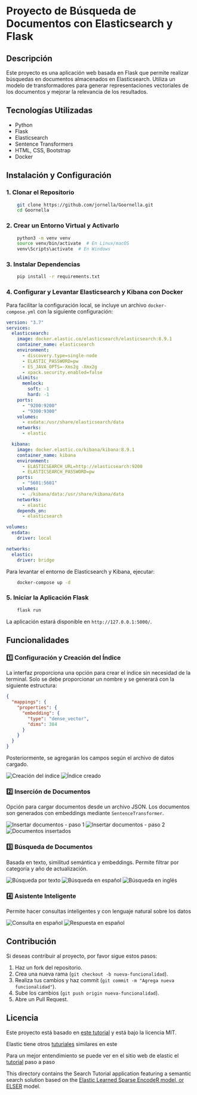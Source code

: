 # Proyecto de Búsqueda de Documentos con Elasticsearch y Flask

## Descripción
Este proyecto es una aplicación web basada en Flask que permite realizar búsquedas en documentos almacenados en Elasticsearch. Utiliza un modelo de transformadores para generar representaciones vectoriales de los documentos y mejorar la relevancia de los resultados.

## Tecnologías Utilizadas
- Python
- Flask
- Elasticsearch
- Sentence Transformers
- HTML, CSS, Bootstrap
- Docker

## Instalación y Configuración
### 1. Clonar el Repositorio
```bash
    git clone https://github.com/jornella/Goornella.git
    cd Goornella
```

### 2. Crear un Entorno Virtual y Activarlo
```bash
    python3 -m venv venv
    source venv/bin/activate  # En Linux/macOS
    venv\Scripts\activate  # En Windows
```

### 3. Instalar Dependencias
```bash
    pip install -r requirements.txt
```

### 4. Configurar y Levantar Elasticsearch y Kibana con Docker
Para facilitar la configuración local, se incluye un archivo `docker-compose.yml` con la siguiente configuración:
```yaml
version: "3.7"
services:
  elasticsearch:
    image: docker.elastic.co/elasticsearch/elasticsearch:8.9.1
    container_name: elasticsearch
    environment:
      - discovery.type=single-node
      - ELASTIC_PASSWORD=pw
      - ES_JAVA_OPTS=-Xms2g -Xmx2g
      - xpack.security.enabled=false 
    ulimits:
      memlock:
        soft: -1
        hard: -1
    ports:
      - "9200:9200"
      - "9300:9300"
    volumes:
      - esdata:/usr/share/elasticsearch/data
    networks:
      - elastic

  kibana:
    image: docker.elastic.co/kibana/kibana:8.9.1
    container_name: kibana
    environment:
      - ELASTICSEARCH_URL=http://elasticsearch:9200
      - ELASTICSEARCH_PASSWORD=pw
    ports:
      - "5601:5601"
    volumes:
      - ./kibana/data:/usr/share/kibana/data
    networks:
      - elastic
    depends_on:
      - elasticsearch

volumes:
  esdata:
    driver: local

networks:
  elastic:
    driver: bridge
```
Para levantar el entorno de Elasticsearch y Kibana, ejecutar:
```bash
    docker-compose up -d
```

### 5. Iniciar la Aplicación Flask
```bash
    flask run
```
La aplicación estará disponible en `http://127.0.0.1:5000/`.


## Funcionalidades

### 1️⃣ Configuración y Creación del Índice
La interfaz proporciona una opción para crear el índice sin necesidad de la terminal. Solo se debe proporcionar un nombre y se generará con la siguiente estructura:
```json
{
  "mappings": {
    "properties": {
      "embedding": {
        "type": "dense_vector",
        "dims": 384
      }
    }
  }
}
```
Posteriormente, se agregarán los campos según el archivo de datos cargado.

![Creación del índice](images/001-Config-Create_Index.png)
![Índice creado](images/001-Config-Created_Index.png)



### 2️⃣ Inserción de Documentos
Opción para cargar documentos desde un archivo JSON.
Los documentos son generados con embeddings mediante `SentenceTransformer`.

![Insertar documentos - paso 1](images/001-Config-Insert_Documents01.png)
![Insertar documentos - paso 2](images/001-Config-Insert_Documents02.png)
![Documentos insertados](images/001-Config-Inserted_Documents.png)





### 3️⃣ Búsqueda de Documentos
Basada en texto, similitud semántica y embeddings.
Permite filtrar por categoría y año de actualización.

![Búsqueda por texto](images/002-Buscar-01_text.png)
![Búsqueda en español](images/002-Buscar-02Spanish_text.png)
![Búsqueda en inglés](images/002-Buscar-03English_text.png)

### 4️⃣ Asistente Inteligente
Permite hacer consultas inteligentes y con lenguaje natural sobre los datos

![Consulta en español](images/003-Asistente-02Spanish_Text.png)
![Respuesta en español](images/003-Asistente-03Spanish_Text.png)



## Contribución
Si deseas contribuir al proyecto, por favor sigue estos pasos:
1. Haz un fork del repositorio.
2. Crea una nueva rama (`git checkout -b nueva-funcionalidad`).
3. Realiza tus cambios y haz commit (`git commit -m "Agrega nueva funcionalidad"`).
4. Sube los cambios (`git push origin nueva-funcionalidad`).
5. Abre un Pull Request.

## Licencia
Este proyecto está basado en [este tutorial](https://github.com/elastic/elasticsearch-labs/tree/main/example-apps/search-tutorial/v3/search-tutorial) y está bajo la licencia MIT. 

Elastic tiene otros [tuturiales](https://github.com/elastic/elasticsearch-labs/blob/main/example-apps) similares en este 

Para un mejor entendimiento se puede ver en el sitio web de elastic el [tutorial](https://www.elastic.co/search-labs/tutorials/search-tutorial/welcome) paso a paso


This directory contains the Search Tutorial application featuring a semantic search solution based on the [Elastic Learned Sparse EncodeR model, or ELSER](https://www.elastic.co/guide/en/elasticsearch/reference/current/semantic-search-elser.html) model.

